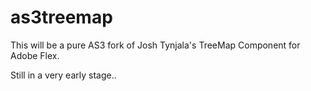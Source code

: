 as3treemap
==========

This will be a pure AS3 fork of Josh Tynjala's TreeMap Component for Adobe Flex.


Still in a very early stage..